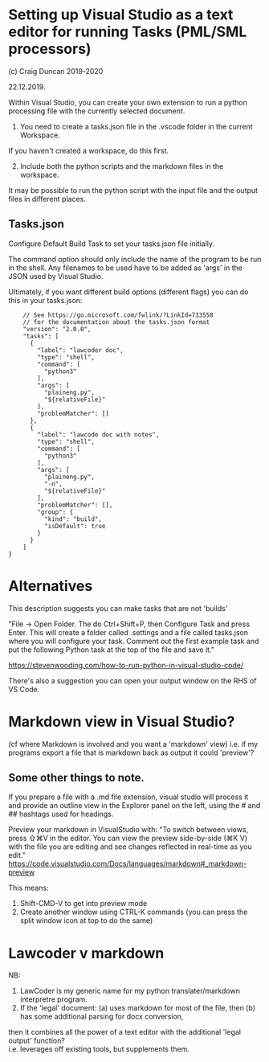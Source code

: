 # Setting up Visual Studio as a text editor for running Tasks (PML/SML processors)
(c) Craig Duncan 2019-2020

22.12.2019.

Within Visual Studio, you can create your own extension to run a python processing file with the currently selected document.

1. You need to create a tasks.json file in the .vscode folder in the current Workspace.

If you haven't created a workspace, do this first.

2. Include both the python scripts and the markdown files in the workspace.

It may be possible to run the python script with the input file and the output files in different places.

## Tasks.json

Configure Default Build Task to set your tasks.json file initially.

The command option should only include the name of the program to be run in the shell.   Any filenames to be used have to be added as 'args' in the JSON used by Visual Studio.

Ultimately, if you want different build options (different flags) you can do this in your tasks.json:

```{
    // See https://go.microsoft.com/fwlink/?LinkId=733558
    // for the documentation about the tasks.json format
    "version": "2.0.0",
    "tasks": [
      {
        "label": "lawcoder doc",
        "type": "shell",
        "command": [
          "python3"
        ],
        "args": [
          "plaineng.py",
          "${relativeFile}"
        ],
        "problemMatcher": []
      },
      {
        "label": "lawcode doc with notes",
        "type": "shell",
        "command": [
          "python3"
        ],
        "args": [
          "plaineng.py",
          "-n",
          "${relativeFile}"
        ],
        "problemMatcher": [],
        "group": {
          "kind": "build",
          "isDefault": true
        }
      }
    ]
} 
```

# Alternatives

This description suggests you can make tasks that are not 'builds'

"File -> Open Folder. The do Ctrl+Shift+P, then Configure Task and press Enter. This will create a folder called .settings and a file called tasks.json where you will configure your task. Comment out the first example task and put the following Python task at the top of the file and save it."

https://stevenwooding.com/how-to-run-python-in-visual-studio-code/

There's also a suggestion you can open your output window on the RHS of VS Code.

# Markdown view in Visual Studio?

(cf where Markdown is involved and you want a 'markdown' view)
i.e. if my programs export a file that is markdown back as output it could 'preview'?

## Some other things to note.

If you prepare a file with a .md file extension, visual studio will process it and provide an outline view in the Explorer panel on the left, using the # and ## hashtags used for headings.

Preview your markdown in VisualStudio with:
"To switch between views, press ⇧⌘V in the editor. You can view the preview side-by-side (⌘K V) with the file you are editing and see changes reflected in real-time as you edit."
https://code.visualstudio.com/Docs/languages/markdown#_markdown-preview

This means:
1. Shift-CMD-V to get into preview mode
2. Create another window using CTRL-K commands (you can press the split window icon at top to do the same)

# Lawcoder v markdown

NB: 
1. LawCoder is my generic name for my python translater/markdown interpretre program.
2. If the 'legal' document:
(a) uses markdown for most of the file, then
(b) has some additional parsing for docx conversion, 

then it combines all the power of a text editor with the additional 'legal output' function?  
i.e. leverages off existing tools, but supplements them.
